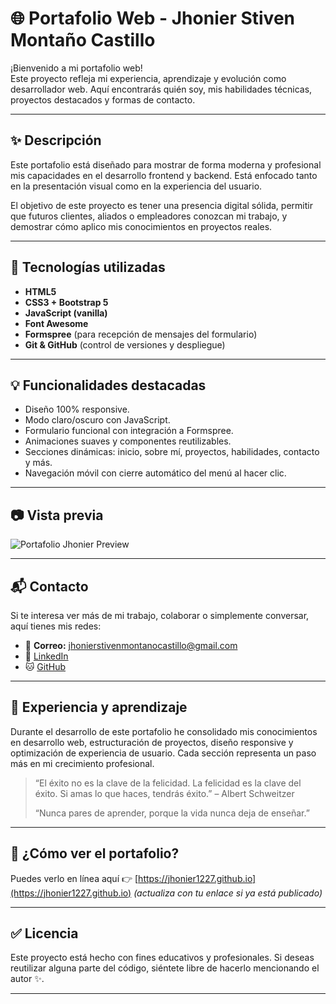 # 🌐 Portafolio Web - Jhonier Stiven Montaño Castillo

¡Bienvenido a mi portafolio web!  
Este proyecto refleja mi experiencia, aprendizaje y evolución como desarrollador web. Aquí encontrarás quién soy, mis habilidades técnicas, proyectos destacados y formas de contacto.

---

## ✨ Descripción

Este portafolio está diseñado para mostrar de forma moderna y profesional mis capacidades en el desarrollo frontend y backend. Está enfocado tanto en la presentación visual como en la experiencia del usuario.

El objetivo de este proyecto es tener una presencia digital sólida, permitir que futuros clientes, aliados o empleadores conozcan mi trabajo, y demostrar cómo aplico mis conocimientos en proyectos reales.

---

## 🚀 Tecnologías utilizadas

- **HTML5**  
- **CSS3 + Bootstrap 5**  
- **JavaScript (vanilla)**  
- **Font Awesome**  
- **Formspree** (para recepción de mensajes del formulario)  
- **Git & GitHub** (control de versiones y despliegue)

---

## 💡 Funcionalidades destacadas

- Diseño 100% responsive.
- Modo claro/oscuro con JavaScript.
- Formulario funcional con integración a Formspree.
- Animaciones suaves y componentes reutilizables.
- Secciones dinámicas: inicio, sobre mí, proyectos, habilidades, contacto y más.
- Navegación móvil con cierre automático del menú al hacer clic.

---

## 📷 Vista previa

![Portafolio Jhonier Preview](https://ruta-de-tu-imagen-de-previa.com) <!-- Cambia esto por la URL real de tu screenshot si la tienes -->

---

## 📬 Contacto

Si te interesa ver más de mi trabajo, colaborar o simplemente conversar, aquí tienes mis redes:

- 📧 **Correo:** [jhonierstivenmontanocastillo@gmail.com](mailto:jhonierstivenmontanocastillo@gmail.com)  
- 💼 [LinkedIn](https://www.linkedin.com/in/jhonier-stiven-monta%C3%B1o-castillo-610271346/)  
- 🐱 [GitHub](https://github.com/Jhonier1227)

---

## 🧠 Experiencia y aprendizaje

Durante el desarrollo de este portafolio he consolidado mis conocimientos en desarrollo web, estructuración de proyectos, diseño responsive y optimización de experiencia de usuario. Cada sección representa un paso más en mi crecimiento profesional.

> “El éxito no es la clave de la felicidad. La felicidad es la clave del éxito. Si amas lo que haces, tendrás éxito.” – Albert Schweitzer  
>  
> “Nunca pares de aprender, porque la vida nunca deja de enseñar.”

---

## 📌 ¿Cómo ver el portafolio?

Puedes verlo en línea aquí 👉 [https://jhonier1227.github.io](https://jhonier1227.github.io) *(actualiza con tu enlace si ya está publicado)*

---

## ✅ Licencia

Este proyecto está hecho con fines educativos y profesionales. Si deseas reutilizar alguna parte del código, siéntete libre de hacerlo mencionando el autor ✨.

---

